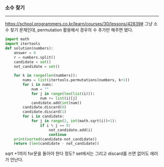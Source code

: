### 소수 찾기
---

https://school.programmers.co.kr/learn/courses/30/lessons/42839#
그냥 소수 찾기 문제인데, permutation 활용해서 경우의 수 추가만 해주면 됐다. 
```python
import math
import itertools
def solution(numbers):
    answer = 0
    r = numbers.split()
    candidate = set()
    not_candidate = set()
    
    for k in range(len(numbers)):
        nums = list(itertools.permutations(numbers, k+1))
        for i in nums:
            num = ""  
            for j in range(len(list(i))):
                num += list(i)[j]
            candidate.add(int(num))
        candidate.discard(0)
        candidate.discard(1)
        for i in candidate:
            for j in range(2, int(math.sqrt(i))+1):
                if i % j == 0:
                    not_candidate.add(i)
                    continue
    print(sorted(candidate-not_candidate))
    return (len(candidate - not_candidate))
```
sqrt +1까지 for문을 돌아야 한다 정도? set에서는 그리고 discard를 쓰면 없어도 에러가 안난다. 
